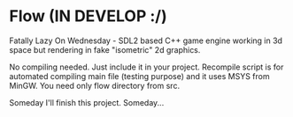 # Flow (IN DEVELOP :/)
Fatally Lazy On Wednesday - SDL2 based C++ game engine working in 3d space but rendering in fake "isometric" 2d graphics.

No compiling needed. Just include it in your project. Recompile script is for automated compiling main file (testing purpose) and it uses MSYS from MinGW. You need only flow directory from src.

Someday I'll finish this project. Someday...
